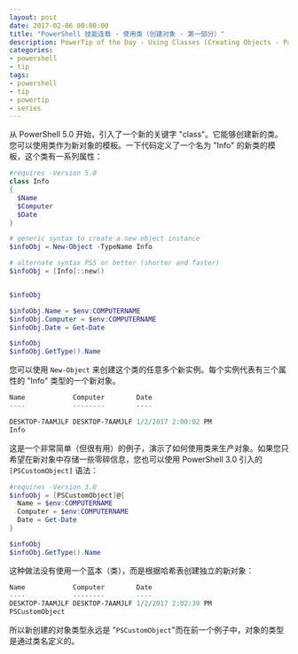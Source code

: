 ```yaml
---
layout: post
date: 2017-02-06 00:00:00
title: "PowerShell 技能连载 - 使用类（创建对象 - 第一部分）"
description: PowerTip of the Day - Using Classes (Creating Objects - Part 1)
categories:
- powershell
- tip
tags:
- powershell
- tip
- powertip
- series
---
```

从 PowerShell 5.0 开始，引入了一个新的关键字 "class"。它能够创建新的类。您可以使用类作为新对象的模板。一下代码定义了一个名为 "Info" 的新类的模板，这个类有一系列属性：

```powershell
#requires -Version 5.0
class Info
{
  $Name
  $Computer
  $Date
}

# generic syntax to create a new object instance
$infoObj = New-Object -TypeName Info

# alternate syntax PS5 or better (shorter and faster)
$infoObj = [Info]::new()


$infoObj

$infoObj.Name = $env:COMPUTERNAME
$infoObj.Computer = $env:COMPUTERNAME
$infoObj.Date = Get-Date

$infoObj
$infoObj.GetType().Name
```

您可以使用 `New-Object` 来创建这个类的任意多个新实例。每个实例代表有三个属性的 "Info" 类型的一个新对象。

```powershell
Name            Computer        Date
----            --------        ----

DESKTOP-7AAMJLF DESKTOP-7AAMJLF 1/2/2017 2:00:02 PM
Info
```

这是一个非常简单（但很有用）的例子，演示了如何使用类来生产对象。如果您只希望在新对象中存储一些零碎信息，您也可以使用 PowerShell 3.0 引入的 `[PSCustomObject]` 语法：

```powershell
#requires -Version 3.0
$infoObj = [PSCustomObject]@{
  Name = $env:COMPUTERNAME
  Computer = $env:COMPUTERNAME
  Date = Get-Date
}

$infoObj
$infoObj.GetType().Name
```

这种做法没有使用一个蓝本（类），而是根据哈希表创建独立的新对象：

```powershell
Name            Computer        Date
----            --------        ----
DESKTOP-7AAMJLF DESKTOP-7AAMJLF 1/2/2017 2:02:39 PM
PSCustomObject
```

所以新创建的对象类型永远是 "`PSCustomObject`"而在前一个例子中，对象的类型是通过类名定义的。

<!--本文国际来源：[Using Classes (Creating Objects - Part 1)](http://community.idera.com/powershell/powertips/b/tips/posts/using-classes-creating-objects-part-1)-->
